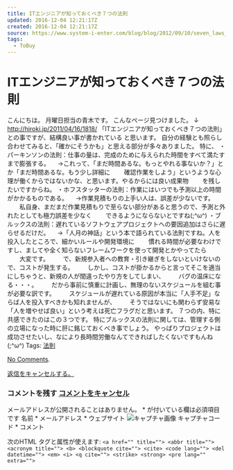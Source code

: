 ```yaml
---
title: ITエンジニアが知っておくべき７つの法則
updated: 2016-12-04 12:21:17Z
created: 2016-12-04 12:21:17Z
source: https://www.system-i-enter.com/blog/blog/2012/09/10/seven_laws_for_iengineer/
tags:
  - ToBuy
---
```


# ITエンジニアが知っておくべき７つの法則

こんにちは。
月曜日担当の青木です。
こんなページ見つけました。
↓
http://hiroki.jp/2011/04/16/1818/
「ITエンジニアが知っておくべき７つの法則」との事ですが、結構良い事が書かれている
と思います。
自分の経験とも照らし合わせてみると、「確かにそうかも」と思える部分が多々ありました。
特に、
・パーキンソンの法則：仕事の量は、完成のために与えられた時間をすべて満たすまで膨張する。
　→これって、「まだ時間あるな。もっとやれる事ないか？」とか「まだ時間あるな。もう少し詳細に
　　確認作業をしよう」というような心理が働くからではないかな、と思います。やるからには良い成果物
　　を残したいですからね。
・ホフスタッターの法則：作業にはいつでも予測以上の時間がかかるものである。
　→作業見積もりの上手い人は、誤差が少ないです。
　　私自身、まだまだ作業見積もりで至らない部分があると思うので、予測と外れたとしても極力誤差を少なく
　　できるようにならないとですね(;^ω^)
・ブルックスの法則：遅れているソフトウェアプロジェクトへの要因追加はさらに遅らせるだけだ。
　→「人月の神話」という本で語られている法則ですね。人を投入したところで、細かいルールや開発環境に
　　慣れる時間が必要なわけですし、ましてや全く知らないフレームワークを使って開発とかやってたら
　　大変です。
　　で、新規参入者への教育・引き継ぎをしないといけないので、コストが発生する。
　　しかし、コストが掛かるからと言ってそこを適当にしちゃうと、新規の人が間違ったやり方をしてしまい、
　　バグの温床になる・・・。
　　だから事前に慎重に計画し、無理のないスケジュールを組む事が必要な訳です。
　　スケジュールが遅れている原因が本当に「人手不足」ならば人を投入すべきかも知れませんが、
　　そうではないにも関わらず安易な「人を増やせば良い」という考えは死亡フラグだと思います。
７つの内、特に共感できたのはこの３つです。
特にブルックスの法則に関しては、管理する側の立場になった時に肝に銘じておくべき事でしょう。
やっぱりプロジェクトは成功させたいし、なにより長時間労働なんてできればしたくないですもんね(;^ω^)
Tags: [法則](https://www.system-i-enter.com/blog/blog/tag/%e6%b3%95%e5%89%87/)

[No Comments](https://www.system-i-enter.com/blog/blog/2012/09/10/seven_laws_for_iengineer/#respond).

[返信をキャンセルする。](https://www.system-i-enter.com/blog/blog/2012/09/10/seven_laws_for_iengineer/#respond)

### コメントを残す [コメントをキャンセル](https://www.system-i-enter.com/blog/blog/2012/09/10/seven_laws_for_iengineer/#respond)

メールアドレスが公開されることはありません。 * が付いている欄は必須項目です
名前 *
メールアドレス *
ウェブサイト
![キャプチャ画像](../_resources/c53da4617602ef923133fa8e8c6ad3b2.png)
キャプチャコード *
コメント

次のHTML タグと属性が使えます: `<a href="" title=""> <abbr title=""> <acronym title=""> <b> <blockquote cite=""> <cite> <code lang=""> <del datetime=""> <em> <i> <q cite=""> <strike> <strong> <pre lang="" extra=""> `